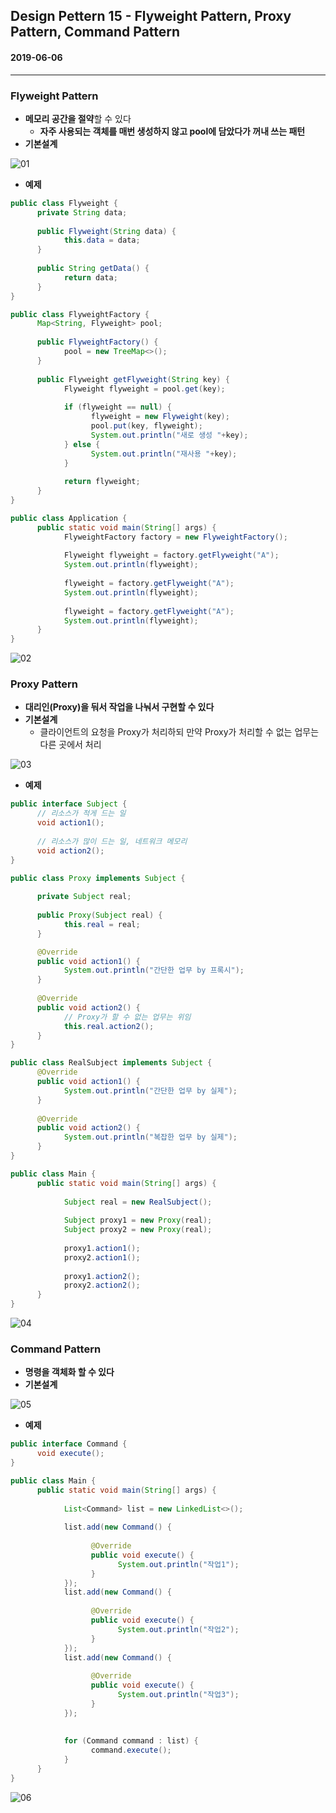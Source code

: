 ## Design Pettern 15 - Flyweight Pattern, Proxy Pattern, Command Pattern

#### 2019-06-06

---

### Flyweight Pattern

* **메모리 공간을 절약**할 수 있다
  * **자주 사용되는 객체를 매번 생성하지 않고 pool에 담았다가 꺼내 쓰는 패턴**
* **기본설계**

![01](https://github.com/younggeun0/TIL/blob/master/designPattern/img/15/01.png?raw=true)

* **예제**

```java
public class Flyweight {
      private String data;
      
      public Flyweight(String data) {
            this.data = data;
      }
      
      public String getData() {
            return data;
      }
}
```

```java
public class FlyweightFactory {
      Map<String, Flyweight> pool;
      
      public FlyweightFactory() {
            pool = new TreeMap<>();
      }
      
      public Flyweight getFlyweight(String key) {
            Flyweight flyweight = pool.get(key);
            
            if (flyweight == null) {
                  flyweight = new Flyweight(key);
                  pool.put(key, flyweight);
                  System.out.println("새로 생성 "+key);
            } else {
                  System.out.println("재사용 "+key);
            }
            
            return flyweight;
      }
}
```

```java
public class Application {
      public static void main(String[] args) {
            FlyweightFactory factory = new FlyweightFactory();
            
            Flyweight flyweight = factory.getFlyweight("A");
            System.out.println(flyweight);
            
            flyweight = factory.getFlyweight("A");
            System.out.println(flyweight);
            
            flyweight = factory.getFlyweight("A");
            System.out.println(flyweight);
      }
}
```

![02](https://github.com/younggeun0/TIL/blob/master/designPattern/img/15/02.png?raw=true)


### Proxy Pattern

* **대리인(Proxy)을 둬서 작업을 나눠서 구현할 수 있다**
* **기본설계**
    * 클라이언트의 요청을 Proxy가 처리하되 만약 Proxy가 처리할 수 없는 업무는 다른 곳에서 처리

![03](https://github.com/younggeun0/TIL/blob/master/designPattern/img/15/03.png?raw=true)

* **예제**

```java
public interface Subject {
      // 리소스가 적게 드는 일
      void action1();
      
      // 리소스가 많이 드는 일, 네트워크 메모리
      void action2();
}
```

```java
public class Proxy implements Subject {
      
      private Subject real;
      
      public Proxy(Subject real) {
            this.real = real;
      }

      @Override
      public void action1() {
            System.out.println("간단한 업무 by 프록시");
      }
      
      @Override
      public void action2() {
            // Proxy가 할 수 없는 업무는 위임
            this.real.action2();
      }
}
```

```java
public class RealSubject implements Subject {
      @Override
      public void action1() {
            System.out.println("간단한 업무 by 실제");
      }
      
      @Override
      public void action2() {
            System.out.println("복잡한 업무 by 실제");
      }
}
```

```java
public class Main {
      public static void main(String[] args) {
            
            Subject real = new RealSubject();
            
            Subject proxy1 = new Proxy(real);
            Subject proxy2 = new Proxy(real);
            
            proxy1.action1();
            proxy2.action1();
            
            proxy1.action2();
            proxy2.action2();
      }
}
```

![04](https://github.com/younggeun0/TIL/blob/master/designPattern/img/15/04.png?raw=true)

### Command Pattern

* **명령을 객체화 할 수 있다**
* **기본설계**

![05](https://github.com/younggeun0/TIL/blob/master/designPattern/img/15/05.png?raw=true)

* **예제**

```java
public interface Command {
      void execute();
}
```

```java
public class Main {
      public static void main(String[] args) {
            
            List<Command> list = new LinkedList<>();
            
            list.add(new Command() {
                  
                  @Override
                  public void execute() {
                        System.out.println("작업1");
                  }
            });
            list.add(new Command() {
                  
                  @Override
                  public void execute() {
                        System.out.println("작업2");
                  }
            });
            list.add(new Command() {
                  
                  @Override
                  public void execute() {
                        System.out.println("작업3");
                  }
            });
            
            
            for (Command command : list) {
                  command.execute();
            }
      }
}
```

![06](https://github.com/younggeun0/TIL/blob/master/designPattern/img/15/06.png?raw=true)
